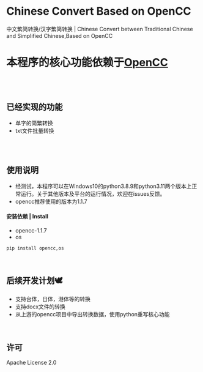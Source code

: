 # Chinese Convert Based on OpenCC
中文繁简转换/汉字繁简转换 | Chinese Convert between Traditional Chinese and Simplified Chinese,Based on OpenCC
## 

# 本程序的核心功能依赖于[OpenCC](https://github.com/BYVoid/OpenCC)

<p><br><br></p>

## 已经实现的功能
- 单字的简繁转换
- txt文件批量转换

<p><br><br></p>

## 使用说明
- 经测试，本程序可以在Windows10的python3.8.9和python3.11两个版本上正常运行。关于其他版本及平台的运行情况，欢迎在issues反馈。
- opencc推荐使用的版本为1.1.7
#### 安装依赖 | Install
- opencc-1.1.7
- os
```python  
pip install opencc,os
```

<p><br></p>

## 后续开发计划🕊
- 支持台体，日体，港体等的转换
- 支持docx文件的转换
- 从上游的opencc项目中导出转换数据，使用python重写核心功能
  
<p><br></p>

## 许可 
Apache License 2.0

#### 
